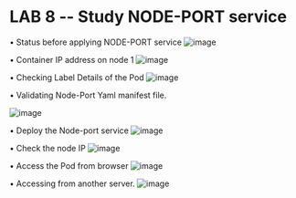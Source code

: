 # LAB 8 -- Study NODE-PORT service

• Status before applying NODE-PORT service
![image](https://user-images.githubusercontent.com/71546848/220205075-7e615827-9ba2-4b17-bfa3-0618a19c0fa4.png)

• Container IP address on node 1
![image](https://user-images.githubusercontent.com/71546848/220205086-fa36cf18-a667-446a-9da7-beb4aa1e0a34.png)

• Checking Label Details of the Pod
![image](https://user-images.githubusercontent.com/71546848/220205113-5e70c862-ae32-421d-90d5-1dd60f6f7bcf.png)

• Validating Node-Port Yaml manifest file.

![image](https://user-images.githubusercontent.com/71546848/220205147-c8000e02-eeab-4871-8663-35290ab9e12d.png)

• Deploy the Node-port service
![image](https://user-images.githubusercontent.com/71546848/220205158-8b1f8c7e-ac68-4845-a9ac-bfa9b4a63120.png)

• Check the node IP
![image](https://user-images.githubusercontent.com/71546848/220205183-9d2ade81-d44a-49aa-ad73-8648ae8f197d.png)

• Access the Pod from browser
![image](https://user-images.githubusercontent.com/71546848/220205213-4810f0e6-0ca9-4a8f-8d27-609ddc820d92.png)

• Accessing from another server.
![image](https://user-images.githubusercontent.com/71546848/220205239-ef7fb1e4-8954-4157-9fe1-caee58f35dc5.png)

